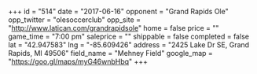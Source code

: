 +++
id = "514"
date = "2017-06-16"
opponent = "Grand Rapids Ole"
opp_twitter = "olesoccerclub"
opp_site = "http://www.latican.com/grandrapidsole"
home = false
price = ""
game_time = "7:00 pm"
saleprice = ""
shippable = false
completed = false
lat = "42.947583"
lng = "-85.609426"
address = "2425 Lake Dr SE, Grand Rapids, MI 49506"
field_name = "Mehney Field"
google_map = "https://goo.gl/maps/myG46wnbHbq"
+++

